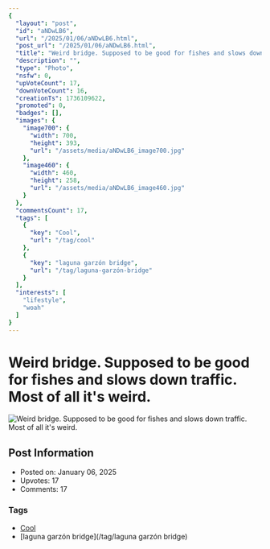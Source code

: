 ```yaml
---
{
  "layout": "post",
  "id": "aNDwLB6",
  "url": "/2025/01/06/aNDwLB6.html",
  "post_url": "/2025/01/06/aNDwLB6.html",
  "title": "Weird bridge. Supposed to be good for fishes and slows down traffic. Most of all it's weird.",
  "description": "",
  "type": "Photo",
  "nsfw": 0,
  "upVoteCount": 17,
  "downVoteCount": 16,
  "creationTs": 1736109622,
  "promoted": 0,
  "badges": [],
  "images": {
    "image700": {
      "width": 700,
      "height": 393,
      "url": "/assets/media/aNDwLB6_image700.jpg"
    },
    "image460": {
      "width": 460,
      "height": 258,
      "url": "/assets/media/aNDwLB6_image460.jpg"
    }
  },
  "commentsCount": 17,
  "tags": [
    {
      "key": "Cool",
      "url": "/tag/cool"
    },
    {
      "key": "laguna garzón bridge",
      "url": "/tag/laguna-garzón-bridge"
    }
  ],
  "interests": [
    "lifestyle",
    "woah"
  ]
}
---
```


# Weird bridge. Supposed to be good for fishes and slows down traffic. Most of all it's weird.

![Weird bridge. Supposed to be good for fishes and slows down traffic. Most of all it's weird.](/assets/media/aNDwLB6_image700.jpg)

## Post Information

- Posted on: January 06, 2025
- Upvotes: 17
- Comments: 17

### Tags

- [Cool](/tag/Cool)
- [laguna garzón bridge](/tag/laguna garzón bridge)
